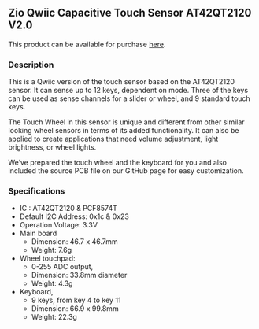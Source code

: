 ## Zio Qwiic Capacitive Touch Sensor AT42QT2120 V2.0

This product can be available for purchase [here](https://www.smart-prototyping.com/Zio-Qwiic-Capacitive-Touch-Sensor-Module-AT42QT2120).

### Description

This is a Qwiic version of the touch sensor based on the AT42QT2120 sensor. It can sense up to 12 keys, dependent on mode. Three of the keys can be used as sense channels for a slider or wheel, and 9 standard touch keys.



The Touch Wheel in this sensor is unique and different from other similar looking wheel sensors in terms of its added functionality. It can also be applied to create applications that need volume adjustment, light brightness, or wheel lights.



We’ve prepared the touch wheel and the keyboard for you and also included the source PCB file on our GitHub page for easy customization.


### Specifications

* IC :  AT42QT2120 & PCF8574T
* Default I2C Address: 0x1c & 0x23
* Operation Voltage: 3.3V
* Main board 
    - Dimension: 46.7 x 46.7mm
    - Weight: 7.6g
* Wheel touchpad: 
    - 0-255 ADC output, 
    - Dimension: 33.8mm diameter
    - Weight: 4.3g
* Keyboard, 
    - 9 keys, from key 4 to key 11
    - Dimension: 66.9 x 99.8mm 
    - Weight: 22.3g

